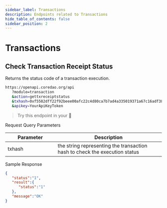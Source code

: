 ```yaml
---
sidebar_label: Transactions
description: Endpoints related to Transactions
hide_table_of_contents: false
sidebar_position: 2
---
```


# Transactions

## Check Transaction Receipt Status

Returns the status code of a transaction execution.

```bash
https://openapi.coredao.org/api
   ?module=transaction
   &action=gettxreceiptstatus
   &txhash=0xf5582dff22f92beee00afc22c4d80ca7b7ad4a335019371a67c16adf383b6afa
   &apikey=YourApiKeyToken
```

> Try this endpoint in your  🔗

Request Query Parameters

<table><thead><tr><th width="145">Parameter</th><th>Description</th></tr></thead><tbody><tr><td>txhash</td><td>the string representing the transaction hash to check the execution status</td></tr></tbody></table>

Sample Response

```json
{
   "status":"1",
   "result":{
      "status":"1"
   },
   "message":"OK"
}
```
